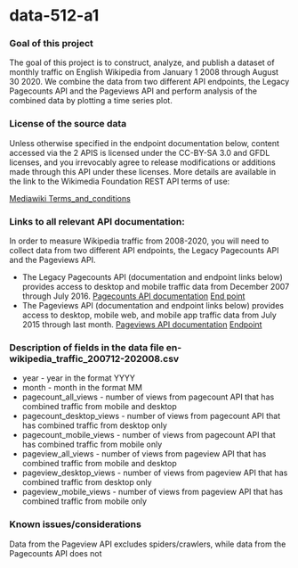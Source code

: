 <h1><strong>data-512-a1</strong></h1>

<h3><strong> Goal of this project </strong></h3>
<p>The goal of this project is to construct, analyze, and publish a dataset of monthly traffic on English Wikipedia from January 1 2008 through August 30 2020.
We combine the data from two different API endpoints, the Legacy Pagecounts API and the Pageviews API and perform analysis of the combined data by plotting a time series plot.</p>


<h3><strong>License of the source data </strong></h3>
<p>Unless otherwise specified in the endpoint documentation below, content accessed via the 2 APIS is licensed under the CC-BY-SA 3.0 and GFDL licenses, and you irrevocably agree to release modifications or additions made through this API under these licenses. More details are available in the link to the Wikimedia Foundation REST API terms of use: </p>
<a href="https://www.mediawiki.org/wiki/REST_API#Terms_and_conditions">Mediawiki Terms_and_conditions</a> 

<h3><strong>Links to all relevant API documentation:</strong></h3>
<p>In order to measure Wikipedia traffic from 2008-2020, you will need to collect data from two different API endpoints, the Legacy Pagecounts API and the Pageviews API.</p>

<ul><li>The Legacy Pagecounts API (documentation and endpoint links below) provides access to desktop and mobile traffic data from December 2007 through July 2016.
 <a href="https://wikitech.wikimedia.org/wiki/Analytics/AQS/Legacy_Pagecounts">Pagecounts API documentation</a>
 <a href="https://wikimedia.org/api/rest_v1/#/Pagecounts_data_(legacy)/get_metrics_legacy_pagecounts_aggregate_project_access_site_granularity_start_end">End point</a></li>

 <li>The Pageviews API (documentation and endpoint links below) provides access to desktop, mobile web, and mobile app traffic data from July 2015 through last month. 
 <a href="https://wikitech.wikimedia.org/wiki/Analytics/AQS/Pageviews">Pageviews API documentation</a>
 <a href="https://wikimedia.org/api/rest_v1/#/Pageviews_data/get_metrics_pageviews_aggregate_project_access_agent_granularity_start_end">Endpoint</a></li></ul>


<h3><strong>Description of fields in the data file en-wikipedia_traffic_200712-202008.csv</strong></h3>
<ul>
<li>year	  - year in the format YYYY </li>
<li>month	  - month in the format MM</li>
<li>pagecount_all_views	- number of views from pagecount API that has combined traffic from mobile and desktop </li>
<li>pagecount_desktop_views	- number of views from pagecount API that has combined traffic from desktop only</li>
<li>pagecount_mobile_views	- number of views from pagecount API that has combined traffic from mobile only </li>
<li>pageview_all_views	- number of views from pageview API that has combined traffic from mobile and desktop </li>
<li>pageview_desktop_views - number of views from pageview API that has combined traffic from desktop only</li>
<li>pageview_mobile_views - number of views from pageview API that has combined traffic from mobile only</li> </ul>


<h3><strong>Known issues/considerations</strong></h3>
<p>Data from the Pageview API excludes spiders/crawlers, while data from the Pagecounts API does not</p>

